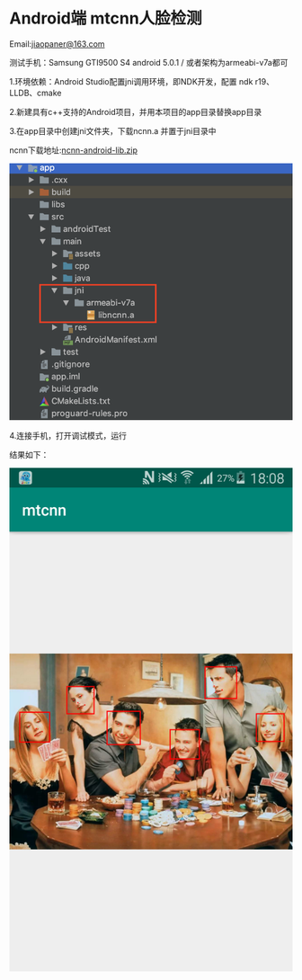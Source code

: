 # Android端 mtcnn人脸检测

Email:jiaopaner@163.com

测试手机：Samsung GTI9500 S4 android 5.0.1 / 或者架构为armeabi-v7a都可

1.环境依赖：Android Studio配置jni调用环境，即NDK开发，配置 ndk r19、LLDB、cmake

2.新建具有c++支持的Android项目，并用本项目的app目录替换app目录

3.在app目录中创建jni文件夹，下载ncnn.a 并置于jni目录中 

ncnn下载地址:[ncnn-android-lib.zip](https://github.com/Tencent/ncnn/releases/download/20190908/ncnn-android-lib.zip)

![jni](jni.png)

4.连接手机，打开调试模式，运行

结果如下：

![result](result.png)